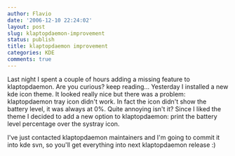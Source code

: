 ```yaml
---
author: Flavio
date: '2006-12-10 22:24:02'
layout: post
slug: klaptopdaemon-improvement
status: publish
title: klaptopdaemon improvement
categories: KDE
comments: true
---
```


Last night I spent a couple of hours adding a missing feature to
klaptopdaemon. Are you curious? keep reading...  Yesterday I installed a new
kde icon theme. It looked really nice but there was a problem: klaptopdaemon
tray icon didn't work. In fact the icon didn't show the battery level, it was
always at 0%. Quite annoying isn't it? Since I liked the theme I decided to
add a new option to klaptopdaemon: print the battery level percentage over the
systray icon.

I've just contacted klaptopdaemon maintainers and I'm going to commit it into
kde svn, so you'll get everything into next klaptopdaemon release :)

